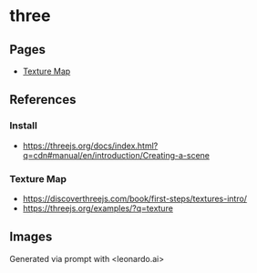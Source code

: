 # three

## Pages

* [Texture Map](https://jonathanhudak.github.io/three/texture-map.html)

## References

### Install
* <https://threejs.org/docs/index.html?q=cdn#manual/en/introduction/Creating-a-scene>

### Texture Map

* <https://discoverthreejs.com/book/first-steps/textures-intro/>
* <https://threejs.org/examples/?q=texture>

## Images

Generated via prompt with <leonardo.ai>